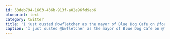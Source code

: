 ```yaml
---
id: 53deb794-1663-436b-913f-a02e96fd9eb6
blueprint: text
category: twitter
title: 'I just ousted @bwfletcher as the mayor of Blue Dog Cafe on @foursquare! http://4sq.com/aLTpe7'
caption: 'I just ousted @bwfletcher as the mayor of Blue Dog Cafe on @foursquare! http://4sq.com/aLTpe7'
---
```

